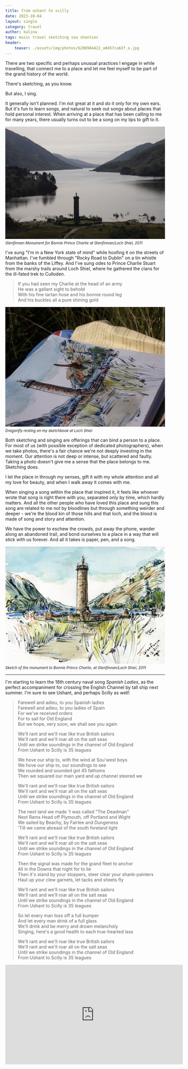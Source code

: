 ```yaml
---
title: from ushant to scilly
date: 2023-10-04
layout: single
category: travel
author: kalina
tags: music travel sketching sea shanties
header:
    teaser: ./assets/img/photos/6200984422_a0457ca63f_o.jpg
---
```

There are two specific and perhaps unusual practices I engage in while travelling, that connect me to a place and let me feel myself to be part of the grand history of the world.

There's sketching, as you know.

But also, I sing.

It generally isn't planned. I'm not great at it and do it only for my own ears. But it's fun to learn songs, and natural to seek out songs about places that hold personal interest. When arriving at a place that has been calling to me for many years, there usually turns out to be a song on my lips to gift to it.

![Glenfinnan Monument and Loch Shiel](/assets/img/photos/6200929028_c18f85c46b_c.jpg) <i><small>Glenfinnan Monument for Bonnie Prince Charlie at Glenfinnan/Loch Shiel, 2011</small></i>

I've sung "I'm in a New York state of mind" while hoofing it on the streets of Manhattan. I've fumbled through "Rocky Road to Dublin" on a tin whistle from the banks of the Liffey. And I've sung odes to Prince Charlie Stuart from the marshy trails around Loch Shiel, where he gathered the clans for the ill-fated trek to Culloden.

> If you had seen my Charlie at the head of an army  
> He was a gallant sight to behold  
> With his fine tartan hose and his bonnie round leg  
> And his buckles all a pure shining gold  

![Dragonfly resting on my sketch at Loch Shiel, Scotland, in 2013](/assets/img/photos/6200984422_a0457ca63f_o.jpg)  <i><small>Dragonfly resting on my sketchbook at Loch Shiel</small></i>

Both sketching and singing are offerings that can bind a person to a place. For most of us (with possible exception of dedicated photographers), when we take photos, there's a fair chance we're not deeply investing in the moment. Our attention is not deep or intense, but scattered and faulty. Taking a photo doesn't give me a sense that the place belongs to me. Sketching does.

I let the place in through my senses, gift it with my whole attention and all my love for beauty, and when I walk away it comes with me.

When singing a song within the place that inspired it, it feels like whoever wrote that song is right there with you, separated only by time, which hardly matters. And all the other people who have loved this place and sung this song are related to me not by bloodlines but through something weirder and deeper - we're the blood kin of those hills and that loch, and the blood is made of song and story and attention.

We have the power to eschew the crowds, put away the phone, wander along an abandoned trail, and bond ourselves to a place in a way that will stick with us forever. And all it takes is paper, pen, and a song.

![Glenfinnan Monument](/assets/img/art/6200928682_06fd762c65_o.jpg) <i><small>Sketch of the monument to Bonnie Prince Charlie, at Glenfinnan/Loch Shiel, 2011</small></i>

---

I'm starting to learn the 18th century naval song _Spanish Ladies_, as the perfect accompaniment for crossing the English Channel by tall ship next summer. I'm sure to see Ushant, and perhaps Scilly as well!

>Farewell and adieu, to you Spanish ladies  
Farewell and adieu, to you ladies of Spain  
For we've received orders  
For to sail for Old England  
But we hope, very soon, we shall see you again  
>
>We'll rant and we'll roar like true British sailors  
We'll rant and we'll roar all on the salt seas  
Until we strike soundings in the channel of Old England  
From Ushant to Scilly is 35 leagues  
>
>We hove our ship to, with the wind at Sou'west boys  
We hove our ship to, our soundings to see  
We rounded and sounded got 45 fathoms  
Then we squared our main yard and up channel steered we  
>
>We'll rant and we'll roar like true British sailors  
We'll rant and we'll roar all on the salt seas  
Until we strike soundings in the channel of Old England  
From Ushant to Scilly is 35 leagues  
>
>The next land we made  't was called "The Deadman"  
Next Rams Head off Plymouth, off Portland and Wight  
We sailed by Beachy, by Fairlee and Dungeness  
'Till we came abreast of the south foreland light  
>
>We'll rant and we'll roar like true British sailors  
>We'll rant and we'll roar all on the salt seas  
>Until we strike soundings in the channel of Old England  
>From Ushant to Scilly is 35 leagues  
>
>Then the signal was made for the grand fleet to anchor  
>All in the Downs that night for to lie  
>Then it's stand by your stoppers, steer clear your shank-painters  
>Haul up your clew garnets, let tacks and sheets fly  
>
>We'll rant and we'll roar like true British sailors  
>We'll rant and we'll roar all on the salt seas  
>Until we strike soundings in the channel of Old England  
>From Ushant to Scilly is 35 leagues  
>
>So let every man toss off a full bumper  
>And let every man drink of a full glass  
>We'll drink and be merry and drown melancholy  
>Singing, here's a good health to each true-hearted lass  
>
>We'll rant and we'll roar like true British sailors  
We'll rant and we'll roar all on the salt seas  
Until we strike soundings in the channel of Old England  
From Ushant to Scilly is 35 leagues  

<iframe width="560" height="315" src="https://www.youtube.com/embed/70wkdqX8HP0?si=SMTyvwCKTylfcdyz" title="YouTube video player" frameborder="0" allow="accelerometer; autoplay; clipboard-write; encrypted-media; gyroscope; picture-in-picture; web-share" allowfullscreen></iframe>
